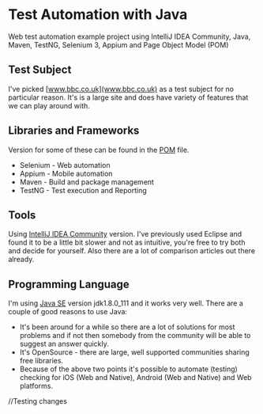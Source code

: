 # Test Automation with Java
Web test automation example project using IntelliJ IDEA Community, Java, Maven, TestNG, Selenium 3, Appium and Page Object Model (POM)

## Test Subject
I've picked [www.bbc.co.uk](www.bbc.co.uk) as a test subject for no particular reason.
It's is a large site and does have variety of features that we can play around with.

## Libraries and Frameworks
Version for some of these can be found in the [POM](https://github.com/opantsjoha/test-automation-java/blob/master/pom.xml) file.
* Selenium - Web automation
* Appium - Mobile automation
* Maven - Build and package management
* TestNG - Test execution and Reporting

## Tools
Using [IntelliJ IDEA Community](https://www.jetbrains.com/idea/) version.
I've previously used Eclipse and found it to be a little bit slower and not as intuitive, you're free to try both and decide for yourself. Also there are a lot of comparison articles out there already. 

## Programming Language
I'm using [Java SE](http://www.oracle.com/technetwork/java/javase/downloads/index.html) version jdk1.8.0_111 and it works very well.
There are a couple of good reasons to use Java:
* It's been around for a while so there are a lot of solutions for most problems and if not then somebody from the community will be able to suggest an answer quickly.
* It's OpenSource - there are large, well supported communities sharing free libraries.
* Because of the above two points it's possible to automate (testing) checking for iOS (Web and Native), Android (Web and Native) and Web platforms.


//Testing changes
